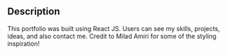 ## Description

This portfolio was built using React JS. Users can see my skills, projects, ideas, and also contact me. Credit to Milad Amiri for some of the styling inspiration!
